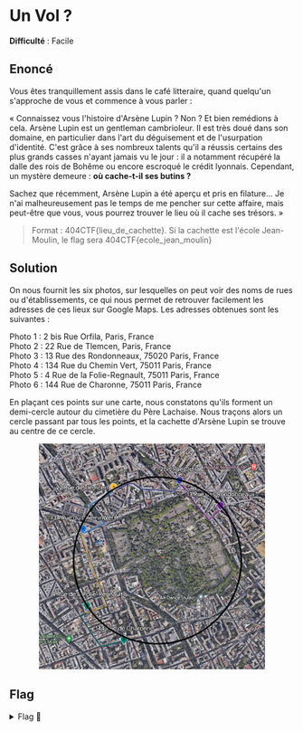 # Un Vol ?

**Difficulté** : Facile

## Enoncé

Vous êtes tranquillement assis dans le café litteraire, quand quelqu'un s'approche de vous et commence à vous parler :

« Connaissez vous l'histoire d'Arsène Lupin ? Non ? Et bien remédions à cela. Arsène Lupin est un gentleman cambrioleur. Il est très doué dans son domaine, en particulier dans l'art du déguisement et de l'usurpation d'identité. C'est grâce à ses nombreux talents qu'il a réussis certains des plus grands casses n'ayant jamais vu le jour : il a notamment récupéré la dalle des rois de Bohême ou encore escroqué le crédit lyonnais. Cependant, un mystère demeure : **où cache-t-il ses butins ?**

Sachez que récemment, Arsène Lupin a été aperçu et pris en filature... Je n'ai malheureusement pas le temps de me pencher sur cette affaire, mais peut-être que vous, vous pourrez trouver le lieu où il cache ses trésors. »

> Format : 404CTF{lieu_de_cachette}. Si la cachette est l'école Jean-Moulin, le flag sera 404CTF{ecole_jean_moulin}


## Solution

On nous fournit les six photos, sur lesquelles on peut voir des noms de rues ou d'établissements, ce qui nous permet de retrouver facilement les adresses de ces lieux sur Google Maps. Les adresses obtenues sont les suivantes :

Photo 1 : 2 bis Rue Orfila, Paris, France   
Photo 2 : 22 Rue de Tlemcen, Paris, France   
Photo 3 : 13 Rue des Rondonneaux, 75020 Paris, France   
Photo 4 : 134 Rue du Chemin Vert, 75011 Paris, France   
Photo 5 : 4 Rue de la Folie-Regnault, 75011 Paris, France   
Photo 6 : 144 Rue de Charonne, 75011 Paris, France   

En plaçant ces points sur une carte, nous constatons qu'ils forment un demi-cercle autour du cimetière du Père Lachaise. Nous traçons alors un cercle passant par tous les points, et la cachette d'Arsène Lupin se trouve au centre de ce cercle.

<p align="center"><img src="Carte.png" alt="Carte" width="400"></p>

## Flag

<details>
<summary> Flag 🚩</summary>

```
404CTF{tombe_de_frederic_chopin}
```